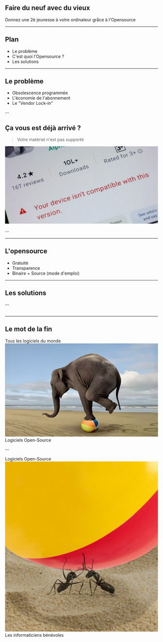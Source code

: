 ## Faire du neuf avec du vieux

Donnez une 2è jeunesse à votre ordinateur gråce à l'Opensource

---

## Plan

* Le problème
* C'est quoi l'Opensource ?
* Les solutions

---

## Le problème

* Obsolescence programmée
* L'économie de l'abonnement
* Le "Vendor Lock-in"

--

## Ça vous est déjà arrivé ?

> Votre matériel n'est pas supporté

![unsupported](media/materiel-non-supporte.png)

--

---

## L'opensource <!-- .slide: data-background-image="media/opensource.png" -->

* Gratuité
* Transparence
* Binaire + Source (mode d'emploi)

---

## Les solutions

--

## 

---

## Le mot de la fin

Tous les logiciels du monde
![elephant](media/elephant.jpg)
Logiciels Open-Source

--

Logiciels Open-Source
![fourmi](media/fourmi.jpg)
Les informaticiens bénévoles


